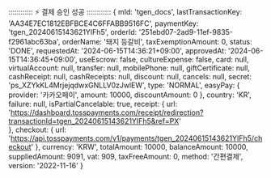 :::::::::::: ⚡ 결제 승인 성공 ::::::::::::
{
  mId: 'tgen_docs',
  lastTransactionKey: 'AA34E7EC1812EBFBCE4C6FFABB9516FC',
  paymentKey: 'tgen_20240615143621YIFh5',
  orderId: '251ebd07-2ad9-11ef-9835-f2961abc63ba',
  orderName: '돼지 등갈비',
  taxExemptionAmount: 0,
  status: 'DONE',
  requestedAt: '2024-06-15T14:36:21+09:00',
  approvedAt: '2024-06-15T14:36:45+09:00',
  useEscrow: false,
  cultureExpense: false,
  card: null,
  virtualAccount: null,
  transfer: null,
  mobilePhone: null,
  giftCertificate: null,
  cashReceipt: null,
  cashReceipts: null,
  discount: null,
  cancels: null,
  secret: 'ps_XZYkKL4MrjejqdwxGNLLV0zJwlEW',
  type: 'NORMAL',
  easyPay: { provider: '카카오페이', amount: 10000, discountAmount: 0 },
  country: 'KR',
  failure: null,
  isPartialCancelable: true,
  receipt: {
    url: 'https://dashboard.tosspayments.com/receipt/redirection?transactionId=tgen_20240615143621YIFh5&ref=PX'      
  },
  checkout: {
    url: 'https://api.tosspayments.com/v1/payments/tgen_20240615143621YIFh5/checkout'
  },
  currency: 'KRW',
  totalAmount: 10000,
  balanceAmount: 10000,
  suppliedAmount: 9091,
  vat: 909,
  taxFreeAmount: 0,
  method: '간편결제',
  version: '2022-11-16'
}